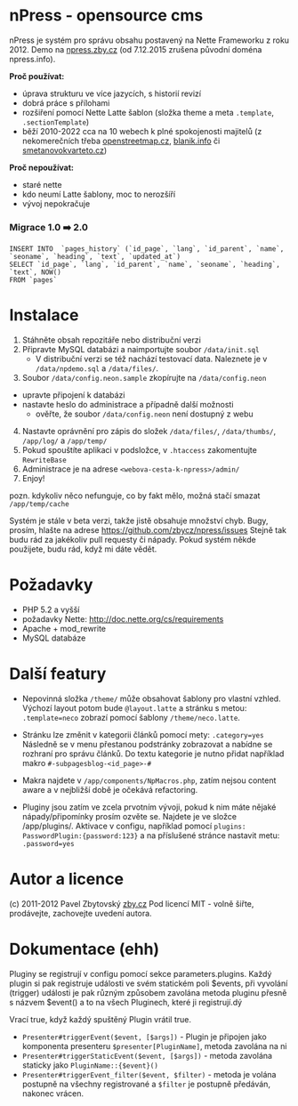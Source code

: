 # nPress - opensource cms

nPress je systém pro správu obsahu postavený na Nette Frameworku z roku 2012. Demo na [npress.zby.cz](http://npress.zby.cz) (od 7.12.2015 zrušena původní doména npress.info).

**Proč používat:**

- úprava strukturu ve více jazycích, s historií revizí
- dobrá práce s přílohami
- rozšiření pomocí Nette Latte šablon (složka theme a meta `.template`, `.sectionTemplate`)
- běží 2010-2022 cca na 10 webech k plné spokojenosti majitelů (z nekomerečních třeba [openstreetmap.cz](http://openstreetmap.cz), [blanik.info](http://blanik.info) či [smetanovokvarteto.cz](http://smetanovokvarteto.cz))

**Proč nepoužívat:**

- staré nette
- kdo neumí Latte šablony, moc to nerozšíří
- vývoj nepokračuje


### Migrace 1.0 ➡️ 2.0
```
INSERT INTO  `pages_history` (`id_page`, `lang`, `id_parent`, `name`, `seoname`, `heading`, `text`, `updated_at`)
SELECT `id_page`, `lang`, `id_parent`, `name`, `seoname`, `heading`, `text`, NOW()
FROM `pages`
```

# Instalace

1. Stáhněte obsah repozitáře nebo distribuční verzi
2. Připravte MySQL databázi a naimportujte soubor `/data/init.sql`
   - V distribuční verzi se též nachází testovací data. Naleznete je
     v `/data/npdemo.sql` a `/data/files/`.
3. Soubor `/data/config.neon.sample` zkopírujte na `/data/config.neon`

- upravte připojení k databázi
- nastavte heslo do administrace a případně další možnosti
  - ověřte, že soubor `/data/config.neon` není dostupný z webu

4. Nastavte oprávnění pro zápis do složek `/data/files/`, `/data/thumbs/`, `/app/log/` a `/app/temp/`
5. Pokud spouštíte aplikaci v podsložce, v `.htaccess` zakomentujte `RewriteBase`
6. Administrace je na adrese `<webova-cesta-k-npress>/admin/`
7. Enjoy!

pozn. kdykoliv něco nefunguje, co by fakt mělo, možná stačí smazat `/app/temp/cache`

Systém je stále v beta verzi, takže jistě obsahuje množství chyb. Bugy, prosím, hlašte na adrese https://github.com/zbycz/npress/issues Stejně tak budu rád za jakékoliv pull requesty či nápady. Pokud systém někde použijete, budu rád, když mi dáte vědět.

# Požadavky

- PHP 5.2 a vyšší
- požadavky Nette: http://doc.nette.org/cs/requirements
- Apache + mod_rewrite
- MySQL databáze

# Další featury

- Nepovinná složka `/theme/` může obsahovat šablony pro vlastní vzhled. Výchozí layout potom bude `@layout.latte` a stránku s metou: `.template=neco` zobrazí pomocí šablony `/theme/neco.latte`.

- Stránku lze změnit v kategorii článků pomocí mety: `.category=yes` Následně se v menu přestanou podstránky zobrazovat a nabídne se rozhraní pro správu článků. Do textu kategorie je nutno přidat například makro `#-subpagesblog-<id_page>-#`

- Makra najdete v `/app/components/NpMacros.php`, zatím nejsou content aware a v nejbližší době je očekává refactoring.

- Pluginy jsou zatím ve zcela prvotním vývoji, pokud k nim máte nějaké nápady/připomínky prosím ozvěte se. Najdete je ve složce /app/plugins/. Aktivace v configu, například pomocí `plugins: PasswordPlugin:{password:123}` a na příslušené stránce nastavit metu: `.password=yes`

# Autor a licence

(c) 2011-2012 Pavel Zbytovský [zby.cz](http://zby.cz)
Pod licencí MIT - volně šiřte, prodávejte, zachovejte uvedení autora.

# Dokumentace (ehh)

Pluginy se registrují v configu pomocí sekce parameters.plugins. Každý plugin si pak registruje události ve svém statickém poli $events, při vyvolání (trigger) události je pak různým způsobem zavolána metoda pluginu přesně s názvem $event() a to na všech Pluginech, které ji registrují.dý

Vrací true, když každý spuštěný Plugin vrátil true.

- `Presenter#triggerEvent($event, [$args])` - Plugin je připojen jako komponenta presenteru `$presenter[PluginName]`, metoda zavolána na ni
- `Presenter#triggerStaticEvent($event, [$args])` - metoda zavolána staticky jako `PluginName::{$event}()`
- `Presenter#triggerEvent_filter($event, $filter)` - metoda je volána postupně na všechny registrované a `$filter` je postupně předáván, nakonec vrácen.
